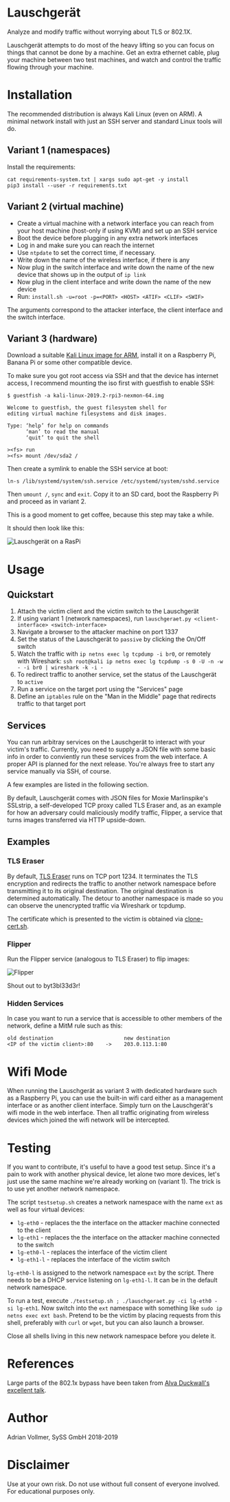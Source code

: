 Lauschgerät
===========

Analyze and modify traffic without worrying about TLS or 802.1X.

Lauschgerät attempts to do most of the heavy lifting so you can focus on
things that cannot be done by a machine. Get an extra ethernet cable, plug
your machine between two test machines, and watch and control the traffic
flowing through your machine.

Installation
============

The recommended distribution is always Kali Linux (even on ARM). A minimal
network install with just an SSH server and standard Linux tools will do.

Variant 1 (namespaces)
----------------------

Install the requirements:

    cat requirements-system.txt | xargs sudo apt-get -y install
    pip3 install --user -r requirements.txt

Variant 2 (virtual machine)
---------------------------

* Create a virtual machine with a network interface you can reach from your host machine (host-only if using KVM) and set up an SSH service
* Boot the device before plugging in any extra network interfaces
* Log in and make sure you can reach the internet
* Use `ntpdate` to set the correct time, if necessary.
* Write down the name of the wireless interface, if there is any
* Now plug in the switch interface and write down the name of the new device
  that shows up in the output of `ip link`
* Now plug in the client interface and write down the name of the new device
* Run: `install.sh -u=root -p=<PORT> <HOST> <ATIF> <CLIF> <SWIF>`

The arguments correspond to the attacker interface, the client interface and
the switch interface.

Variant 3 (hardware)
--------------------

Download a suitable [Kali Linux image for
ARM](https://www.offensive-security.com/kali-linux-arm-images/), install it
on a Raspberry Pi, Banana Pi or some other compatible device.

To make sure you got root access via SSH and that the device has internet
access, I recommend mounting the iso first with guestfish to enable SSH:

```
$ guestfish -a kali-linux-2019.2-rpi3-nexmon-64.img

Welcome to guestfish, the guest filesystem shell for
editing virtual machine filesystems and disk images.

Type: ‘help’ for help on commands
      ‘man’ to read the manual
      ‘quit’ to quit the shell

><fs> run
><fs> mount /dev/sda2 /
```

Then create a symlink to enable the SSH service at boot:

```
ln-s /lib/systemd/system/ssh.service /etc/systemd/system/sshd.service
```

Then `umount /`, `sync` and `exit`. Copy it to an SD card, boot the
Raspberry Pi and proceed as in variant 2.

This is a good moment to get coffee, because this step may take a while.

It should then look like this:

![Lauschgerät on a RasPi](https://github.com/SySS-Research/Lauschgeraet/blob/master/doc/img/setup.jpg)


Usage
=====

Quickstart
----------

1. Attach the victim client and the victim switch to the Lauschgerät
2. If using variant 1 (network namespaces), run `lauschgeraet.py
   <client-interface> <switch-interface>`
3. Navigate a browser to the attacker machine on port 1337
4. Set the status of the Lauschgerät to `passive` by clicking the On/Off
   switch
5. Watch the traffic with `ip netns exec lg tcpdump -i br0`, or remotely
   with Wireshark: `ssh root@kali ip netns exec lg tcpdump -s 0 -U -n -w - -i br0 | wireshark -k -i -`
6. To redirect traffic to another service, set the status of the Lauschgerät
   to `active`
7. Run a service on the target port using the "Services" page
7. Define an `iptables` rule on the "Man in the Middle" page that redirects
   traffic to that target port

Services
--------

You can run arbitray services on the Lauschgerät to interact with your
victim's traffic. Currently, you need to supply a JSON file with some basic
info in order to conviently run these services from the web interface. A
proper API is planned for the next release. You're always free to start any
service manually via SSH, of course.

A few examples are listed in the following section.

By default, Lauschgerät comes with JSON files for Moxie Marlinspike's
SSLstrip, a self-developed TCP proxy called TLS Eraser and, as an example
for how an adversary could maliciously modify traffic, Flipper, a service
that turns images transferred via HTTP upside-down.

Examples
--------

### TLS Eraser

By default, [TLS Eraser](https://github.com/AdrianVollmer/tlseraser) runs on
TCP port 1234. It terminates the TLS encryption and redirects the traffic to
another network namespace before transmitting it to its original
destination. The original destination is determined automatically. The
detour to another namespace is made so you can observe the unencrypted
traffic via Wireshark or tcpdump.

The certificate which is presented to the victim is obtained via
[clone-cert.sh](https://github.com/SySS-Research/clone-cert).

### Flipper

Run the Flipper service (analogous to TLS Eraser) to flip images:

![Flipper](https://github.com/SySS-Research/Lauschgeraet/blob/master/doc/img/blackhat-flipped.png)

Shout out to byt3bl33d3r!

### Hidden Services

In case you want to run a service that is accessible to other members of the
network, define a MitM rule such as this:

```
old destination                       new destination
<IP of the victim client>:80    ->    203.0.113.1:80
```

Wifi Mode
=========

When running the Lauschgerät as variant 3 with dedicated hardware such as a
Raspberry Pi, you can use the built-in wifi card either as a management
interface or as another client interface. Simply turn on the Lauschgerät's
wifi mode in the web interface. Then all traffic originating from wireless
devices which joined the wifi network will be intercepted.

Testing
=======

If you want to contribute, it's useful to have a good test setup. Since it's
a pain to work with another physical device, let alone two more devices,
let's just use the same machine we're already working on (variant 1). The
trick is to use yet another network namespace.

The script `testsetup.sh` creates a network namespace with the name `ext` as
well as four virtual devices:

* `lg-eth0` - replaces the the interface on the attacker machine connected
  to the client
* `lg-eth1` - replaces the the interface on the attacker machine connected
  to the switch
* `lg-eth0-l` - replaces the interface of the victim client
* `lg-eth1-l` - replaces the interface of the victim switch

`lg-eth0-l` is assigned to the network namespace `ext` by the script. There
needs to be a DHCP service listening on `lg-eth1-l`. It can be in the
default network namespace.

To run a test, execute `./testsetup.sh ; ./lauschgeraet.py -ci lg-eth0 -si
lg-eth1`. Now switch into the `ext` namespace with something like `sudo ip
netns exec ext bash`. Pretend to be the victim by placing requests from this
shell, preferably with `curl` or `wget`, but you can also launch a browser.

Close all shells living in this new network namespace before you delete it.

References
==========

Large parts of the 802.1x bypass have been taken from [Alva Duckwall's
excellent
talk](https://www.defcon.org/images/defcon-19/dc-19-presentations/Duckwall/DEFCON-19-Duckwall-Bridge-Too-Far.pdf).

Author
======

Adrian Vollmer, SySS GmbH 2018-2019

Disclaimer
==========

Use at your own risk. Do not use without full consent of everyone involved.
For educational purposes only.
